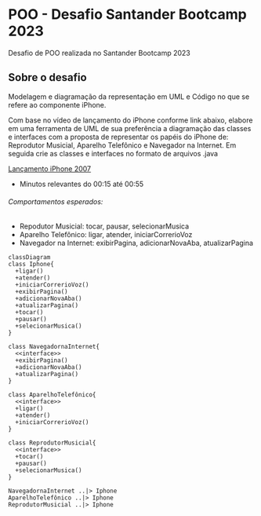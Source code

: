 # POO - Desafio Santander Bootcamp 2023
Desafio de POO realizada no Santander Bootcamp 2023

## Sobre o desafio

Modelagem e diagramação da representação em UML e Código no que se refere ao componente iPhone.

Com base no vídeo de lançamento do iPhone conforme link abaixo, elabore em uma ferramenta de UML de sua preferência a diagramação das classes e interfaces com a proposta de representar os papéis do iPhone de: Reprodutor Musicial,  Aparelho Telefônico e Navegador na Internet. Em seguida crie as classes e interfaces no formato de arquivos .java

[Lançamento iPhone 2007](https://www.youtube.com/watch?v=9ou608QQRq8)

- Minutos relevantes do 00:15 até 00:55

###### Comportamentos esperados:
* Repodutor Musicial: tocar, pausar, selecionarMusica
* Aparelho Telefônico: ligar, atender, iniciarCorrerioVoz
* Navegador na Internet: exibirPagina, adicionarNovaAba, atualizarPagina

```mermaid
classDiagram
class Iphone{
  +ligar()
  +atender()
  +iniciarCorrerioVoz()
  +exibirPagina()
  +adicionarNovaAba()
  +atualizarPagina()
  +tocar()
  +pausar()
  +selecionarMusica()
}

class NavegadornaInternet{
  <<interface>>
  +exibirPagina()
  +adicionarNovaAba() 
  +atualizarPagina()
}

class AparelhoTelefônico{
  <<interface>>
  +ligar()
  +atender()
  +iniciarCorrerioVoz()  
}

class ReprodutorMusicial{
  <<interface>>
  +tocar()
  +pausar()
  +selecionarMusica()
}

NavegadornaInternet ..|> Iphone
AparelhoTelefônico ..|> Iphone
ReprodutorMusicial ..|> Iphone
```
